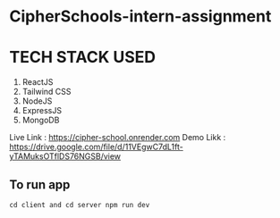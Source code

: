 # CipherSchools-intern-assignment

# TECH STACK USED 
1) ReactJS
2) Tailwind CSS
3) NodeJS
4) ExpressJS
5) MongoDB

Live Link : https://cipher-school.onrender.com
Demo Likk  : https://drive.google.com/file/d/11VEgwC7dL1ft-yTAMuksOTflDS76NGSB/view

## To run app
`cd client and cd server
 npm run dev 
`



